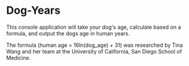 # Dog-Years
This console application will take your dog's age, calculate based on a formula, and output the dogs age in human years.

The formula (human age = 16ln(dog_age) + 31) was researched by Tina Wang and her team at the University of California, San Diego School of Medicine.

